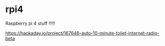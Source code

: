 # rpi4

Raspberry pi 4 stuff !!!!!

https://hackaday.io/project/167648-auto-10-minute-toilet-internet-radio-beta
